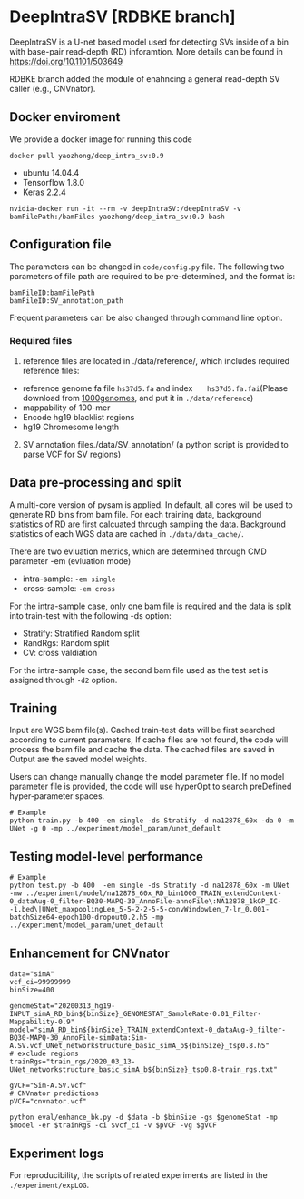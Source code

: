 # DeepIntraSV [RDBKE branch]
DeepIntraSV is a U-net based model used for detecting SVs inside of a bin with base-pair read-depth (RD) inforamtion.
More details can be found in https://doi.org/10.1101/503649

RDBKE branch added the module of enahncing a general read-depth SV caller (e.g., CNVnator).

## Docker enviroment
We provide a docker image for running this code
```
docker pull yaozhong/deep_intra_sv:0.9
```
* ubuntu 14.04.4
* Tensorflow 1.8.0
* Keras 2.2.4

```
nvidia-docker run -it --rm -v deepIntraSV:/deepIntraSV -v bamFilePath:/bamFiles yaozhong/deep_intra_sv:0.9 bash
```

## Configuration file
The parameters can be changed in `code/config.py` file.
The following two parameters of file path are required to be pre-determined, and the format is:
```
bamFileID:bamFilePath
bamFileID:SV_annotation_path
```
Frequent parameters can be also changed through command line option.

### Required files
1. reference files are located in ./data/reference/, which includes required reference files: 
* reference genome fa file ``hs37d5.fa`` and index ``	hs37d5.fa.fai``(Please download from [1000genomes](http://ftp.1000genomes.ebi.ac.uk/vol1/ftp/technical/reference/phase2_reference_assembly_sequence/),
and put it in ``./data/reference``)
* mappability of 100-mer
* Encode hg19 blacklist regions
* hg19 Chromesome length 

2. SV annotation files./data/SV_annotation/
  (a python script is provided to parse VCF for SV regions)

## Data pre-processing and split
A multi-core version of pysam is applied. In default, all cores will be used 
to generate RD bins from bam file. For each training data, 
background statistics of RD are first calcuated through sampling the data.
Background statistics of each WGS data are cached in `./data/data_cache/`.

There are two evluation metrics, which are determined through CMD parameter -em (evluation mode)
* intra-sample: ``-em single``
* cross-sample: ``-em cross``

For the intra-sample case, only one bam file is required and the data is split into train-test with the following -ds option:
* Stratify: Stratified Random split
* RandRgs: Random split
* CV: cross valdiation

For the intra-sample case, the second bam file used as the test set is assigned through ``-d2`` option.


## Training
Input are WGS bam file(s). Cached train-test data will be first searched according to current parameters,
If cache files are not found, the code will process the bam file and cache the data.
The cached files are saved in 
Output are the saved model weights.

Users can change manually change the model parameter file.
If no model parameter file is provided, the code will use hyperOpt to search preDefined hyper-parameter spaces.

```
# Example
python train.py -b 400 -em single -ds Stratify -d na12878_60x -da 0 -m UNet -g 0 -mp ../experiment/model_param/unet_default
```

## Testing model-level performance
```
# Example
python test.py -b 400  -em single -ds Stratify -d na12878_60x -m UNet -mw ../experiment/model/na12878_60x_RD_bin1000_TRAIN_extendContext-0_dataAug-0_filter-BQ30-MAPQ-30_AnnoFile-annoFile\:NA12878_1kGP_IC--1.bed\|UNet_maxpoolingLen_5-5-2-2-5-5-convWindowLen_7-lr_0.001-batchSize64-epoch100-dropout0.2.h5 -mp ../experiment/model_param/unet_default
```

## Enhancement for CNVnator

```
data="simA"
vcf_ci=99999999
binSize=400

genomeStat="20200313_hg19-INPUT_simA_RD_bin${binSize}_GENOMESTAT_SampleRate-0.01_Filter-Mappability-0.9"
model="simA_RD_bin${binSize}_TRAIN_extendContext-0_dataAug-0_filter-BQ30-MAPQ-30_AnnoFile-simData:Sim-A.SV.vcf_UNet_networkstructure_basic_simA_b${binSize}_tsp0.8.h5"
# exclude regions
trainRgs="train_rgs/2020_03_13-UNet_networkstructure_basic_simA_b${binSize}_tsp0.8-train_rgs.txt"

gVCF="Sim-A.SV.vcf"
# CNVnator predictions
pVCF="cnvnator.vcf"

python eval/enhance_bk.py -d $data -b $binSize -gs $genomeStat -mp $model -er $trainRgs -ci $vcf_ci -v $pVCF -vg $gVCF
```

## Experiment logs
For reproducibility, the scripts of related experiments are listed in the ``./experiment/expLOG``.



